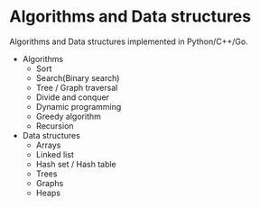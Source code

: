 # Algorithms and Data structures

Algorithms and Data structures implemented in Python/C++/Go.

* Algorithms
  * Sort
  * Search(Binary search)
  * Tree / Graph traversal
  * Divide and conquer
  * Dynamic programming
  * Greedy algorithm
  * Recursion
* Data structures
  * Arrays
  * Linked list
  * Hash set / Hash table
  * Trees
  * Graphs
  * Heaps
